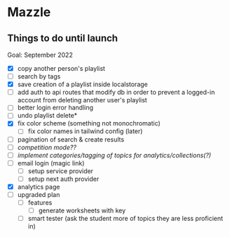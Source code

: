 # Mazzle

## Things to do until launch

Goal: September 2022

- [x] copy another person's playlist
- [ ] search by tags
- [x] save creation of a playlist inside localstorage
- [ ] add auth to api routes that modify db in order to prevent a logged-in account from deleting another user's playlist
- [ ] better login error handling
- [ ] undo playlist delete\*
- [x] fix color scheme (something not monochromatic)
  - [ ] fix color names in tailwind config (later)
- [ ] pagination of search & create results
- [ ] _competition mode??_
- [ ] _implement categories/tagging of topics for analytics/collections(?)_
- [ ] email login (magic link)
  - [ ] setup service provider
  - [ ] setup next auth provider
- [x] analytics page
- [ ] upgraded plan
  - [ ] features
    - [ ] generate worksheets with key
  - [ ] smart tester (ask the student more of topics they are less proficient in)
